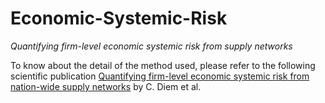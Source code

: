 [article]: https://www.nature.com/articles/s41598-022-11522-z

# Economic-Systemic-Risk
*Quantifying firm-level economic systemic risk from supply networks*

To know about the detail of the method used, please refer to the following scientific publication
[Quantifying firm-level economic systemic risk from nation-wide supply networks][article] by C. Diem et al. </br>

